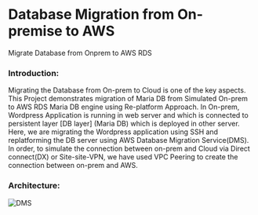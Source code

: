 # Database Migration from On-premise to AWS
Migrate Database from Onprem to AWS RDS

### Introduction:
Migrating the Database from On-prem to Cloud is one of the key aspects. This Project demonstrates migration of Maria DB from Simulated On-prem to AWS RDS Maria DB engine using Re-platform Approach. In On-prem,  Wordpress Application is running in web server and which is connected to persistent layer [DB layer] (Maria DB) which is deployed in other server. Here, we are migrating the Wordpress application using SSH and replatforming the DB server using AWS Database Migration Service(DMS). In order, to simulate the connection between on-prem and Cloud via Direct connect(DX) or Site-site-VPN, we have used VPC Peering to create the connection between on-prem and AWS.


### Architecture:
![DMS](https://github.com/user-attachments/assets/b698d7c2-d9fe-44aa-be8c-1e50b1f5c058)


